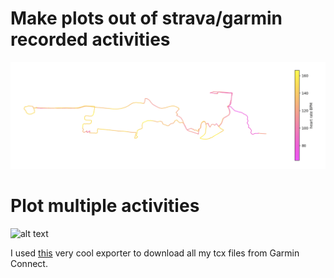 # Make plots out of strava/garmin recorded activities
![alt text](img/bike_ride_BPM.png)

# Plot multiple activities
![alt text](img/all_activities_BPM.png)

I used [this](https://github.com/pe-st/garmin-connect-export) very cool exporter to download all my tcx files from Garmin Connect. 
